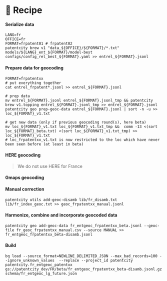 # :cookie: Recipe

#### Serialize data

```shell
LANG=fr
OFFICE=fr
FORMAT=frpatent01 # frpatent02
patentcity brew v1 "data_${OFFICE}/${FORMAT}/*.txt" models/${LANG}_ent_${FORMAT}/model-best configs/config_rel_best_${FORMAT}.yaml >> entrel_${FORMAT}.jsonl
```

#### Prepare data for geocoding

```shell
FORMAT=frpatentxx
# put everything together
cat entrel_frpatent*.jsonl >> entrel_${FORMAT}.jsonl

# prep data
mv entrel_${FORMAT}.jsonl entrel_${FORMAT}.jsonl_tmp && patentcity brew v1.topping entrel_${FORMAT}.jsonl_tmp >> entrel_${FORMAT}.jsonl
patentcity geo prep-geoc-data entrel_${FORMAT}.jsonl | sort -n -u >> loc_${FORMAT}_v1.txt

# get new data (only if previous geocoding round(s), here beta)
mv loc_${FORMAT}_v1.txt loc_${FORMAT}_v1.txt_tmp &&  comm -13 <(sort loc_${FORMAT}_beta.txt) <(sort loc_${FORMAT}_v1.txt_tmp) >> loc_${FORMAT}_v1.txt
# loc_frpatentxx_v1.txt is now restricted to the loc which have never been seen before (at least in beta)
```

#### HERE geocoding

> We do not use HERE for France

#### Gmaps geocoding

#### Manual correction

````shell script
patentcity utils add-geoc-disamb lib/fr_disamb.txt lib/fr_index_geoc.txt >> geoc_frpatentxx_manual.jsonl
````

#### Harmonize, combine and incorporate geocoded data

```shell script
patentcity geo add-geoc-data fr_entgeoc_frpatentxx_beta.jsonl --geoc-file fr_geoc_frpatentxx_manual.csv --source MANUAL >> fr_entgeoc_frpatentxx_beta-disamb.jsonl
```

#### Build

```shell script
bq load --source_format=NEWLINE_DELIMITED_JSON --max_bad_records=100 --ignore_unknown_values  --replace --project_id patentcity  patentcity.fr_entgeoc_patentxx gs://patentcity_dev/FR/beta/fr_entgeoc_frpatentxx_beta-disamb.jsonl.gz  schema/fr_entgeoc_lg_future.json
```
